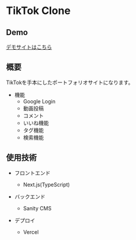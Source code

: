 # TikTok Clone

## Demo

[デモサイトはこちら](https://tiktok-clone-orcin.vercel.app/)

## 概要

TikTokを手本にしたポートフォリオサイトになります。

- 機能
  - Google Login
  - 動画投稿
  - コメント
  - いいね機能
  - タグ機能
  - 検索機能

## 使用技術

- フロントエンド
  - Next.js(TypeScript)

- バックエンド
  - Sanity CMS

- デプロイ
  - Vercel